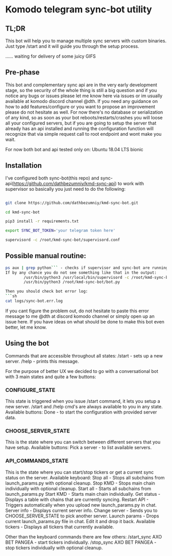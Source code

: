 # Komodo telegram sync-bot utility

## TL;DR

This bot will help you to manage multiple sync servers with custom binaries. Just type /start and it will guide you through the setup process.






...... waiting for delivery of some juicy GIFS







## Pre-phase
This bot and complementary sync api are in the very early development stage, so the security of the whole thing is still a big question and if you notice any bugs or issues please let me know here via issues or im usually available at komodo discord channel @dth. If you need any guidance on how to add features/configure or you want to propose an improvement please do not hesitate as well. For now there's no database or serialization of any kind, so as soon as your bot reboots/restarts/crashes you will loose all your configured servers, but if you are going to setup the server that already has an api installed and running the configuration function will recognize that via simple request call to root endpoint and wont make you wait.

For now both bot and api tested only on: Ubuntu 18.04 LTS bionic

## Installation
I've configured both sync-bot(this repo) and sync-api(https://github.com/dathbezumniy/kmd-sync-api) to work with supervisor so basically you just need to do the following:

```sh    assuming you are in (~)root directory

git clone https://github.com/dathbezumniy/kmd-sync-bot.git

cd kmd-sync-bot

pip3 install -r requirements.txt

export SYNC_BOT_TOKEN='your telegram token here'

supervisord -c /root/kmd-sync-bot/supervisord.conf

```

## Possible manual routine:
```sh
ps aux | grep python``` - checks if supervisor and sync-bot are running.
If by any chance you do not see something like that in the output:
        /usr/bin/python3 /usr/local/bin/supervisord -c /root/kmd-sync-bot/supervisord.conf
        /usr/bin/python3 /root/kmd-sync-bot/bot.py

Then you should check bot error log:
```sh
cat logs/sync-bot.err.log
```



If you cant figure the problem out, do not hesitate to paste this error message to me @dth at discord komodo channel or simply open up an issue here. If you have ideas on what should be done to make this bot even better, let me know.



## Using the bot

Commands that are accessible throughout all states:
/start - sets up a new server.
/help - prints this message.

For the purpose of better UX we decided to go with a conversational bot with 3 main states and quite a few buttons:

### CONFIGURE_STATE
This state is triggered when you issue /start command, it lets you setup a new server. /start and /help cmd's are always available to you in any state.
Available buttons:   Done - to start the configuration with provided server data.


### CHOOSE_SERVER_STATE
This is the state where you can switch between different servers that you have setup.
Available buttons:   Pick a server - to list available servers.


### API_COMMANDS_STATE
This is the state where you can start/stop tickers or get a current sync status on the server.
Available keyboard:  Stop all - Stops all subchains from launch_params.py with optional cleanup.
                     Stop KMD - Stops main chain individually with optional cleanup.
                    Start all - Starts all subchains from launch_params.py
                    Start KMD - Starts main chain individually.
                   Get status - Displays a table with chains that are currently syncing.
                  Restart API - Triggers automatically when you upload new launch_params.py in chat.             
                  Server info - Displays current server info.
                Change server - Sends you to CHOOSE_SERVER_STATE to pick another server.
                Launch params - Drops current launch_params.py file in chat. Edit it and drop it back.
            Available tickers - Displays all tickers that currently available.
                  
Other than the keyboard commands there are few others:
/start_sync AXO BET PANGEA - start tickers individually.
 /stop_sync AXO BET PANGEA - stop tickers individually with optional cleanup.


